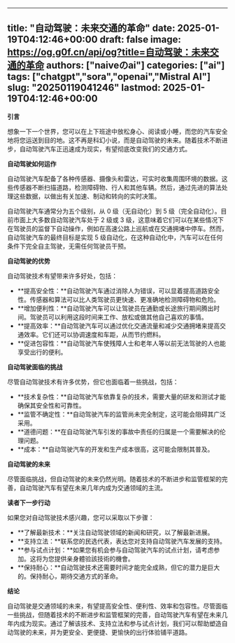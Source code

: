 
---
title: "自动驾驶：未来交通的革命"
date: 2025-01-19T04:12:46+00:00
draft: false
image: https://og.g0f.cn/api/og?title=自动驾驶：未来交通的革命
authors: ["naiveのai"]
categories: ["ai"]
tags: ["chatgpt","sora","openai","Mistral AI"]
slug: "20250119041246"
lastmod: 2025-01-19T04:12:46+00:00
---
**引言**

想象一下一个世界，您可以在上下班途中放松身心、阅读或小睡，而您的汽车安全地将您运送到目的地。这不再是科幻小说，而是自动驾驶的未来。随着技术不断进步，自动驾驶汽车正迅速成为现实，有望彻底改变我们的交通方式。

**自动驾驶如何运作**

自动驾驶汽车配备了各种传感器、摄像头和雷达，可实时收集周围环境的数据。这些传感器不断扫描道路，检测障碍物、行人和其他车辆。然后，通过先进的算法处理这些数据，以做出有关加速、制动和转向的实时决策。

自动驾驶汽车通常分为五个级别，从 0 级（无自动化）到 5 级（完全自动化）。目前市面上大多数自动驾驶汽车处于 2 级或 3 级，这意味着它们可以在某些情况下在驾驶员的监督下自动操作，例如在高速公路上巡航或在交通拥堵中停车。然而，自动驾驶汽车的最终目标是实现 5 级自动化，在这种自动化中，汽车可以在任何条件下完全自主驾驶，无需任何驾驶员干预。

**自动驾驶的优势**

自动驾驶技术有望带来许多好处，包括：

* **提高安全性：**自动驾驶汽车通过消除人为错误，可以显着提高道路安全性。传感器和算法可以比人类驾驶员更快速、更准确地检测障碍物和危险。
* **增加便利性：**自动驾驶汽车可以让驾驶员在通勤或长途旅行期间腾出时间。驾驶员可以利用这段时间来工作、放松或做其他自己喜欢的事情。
* **提高效率：**自动驾驶汽车可以通过优化交通流量和减少交通拥堵来提高交通效率。它们还可以协调速度和车距，从而节约燃料。
* **促进包容性：**自动驾驶汽车使残障人士和老年人等以前无法驾驶的人也能享受出行的便利。

**自动驾驶面临的挑战**

尽管自动驾驶技术有许多优势，但它也面临着一些挑战，包括：

* **技术复杂性：**自动驾驶汽车依靠复杂的技术，需要大量的研发和测试才能确保其安全性和可靠性。
* **监管不确定性：**自动驾驶汽车的监管尚未完全制定，这可能会阻碍其广泛采用。
* **道德问题：**在自动驾驶汽车引发的事故中责任的归属是一个需要解决的伦理问题。
* **成本：**自动驾驶汽车的开发和生产成本很高，这可能会限制其普及。

**自动驾驶的未来**

尽管面临挑战，但自动驾驶的未来仍然光明。随着技术的不断进步和监管框架的完善，自动驾驶汽车有望在未来几年内成为交通领域的主流。

**读者下一步行动**

如果您对自动驾驶技术感兴趣，您可以采取以下步骤：

* **了解最新技术：**关注自动驾驶领域的新闻和研究，以了解最新进展。
* **支持立法：**联系您的民选代表，表达您对支持自动驾驶汽车发展的支持。
* **参与试点计划：**如果您有机会参与自动驾驶汽车的试点计划，请考虑参加。这将为您提供亲身體验該技術的機會。
* **保持耐心：**自动驾驶技术还需要时间才能完全成熟，但它的潜力是巨大的。保持耐心，期待交通方式的革命。

**结论**

自动驾驶是交通领域的未来，有望提高安全性、便利性、效率和包容性。尽管面临一些挑战，但随着技术的不断进步和监管框架的完善，自动驾驶汽车有望在未来几年内成为现实。通过了解该技术、支持立法和参与试点计划，我们可以帮助塑造自动驾驶的未来，并为更安全、更便捷、更愉快的出行体验铺平道路。
